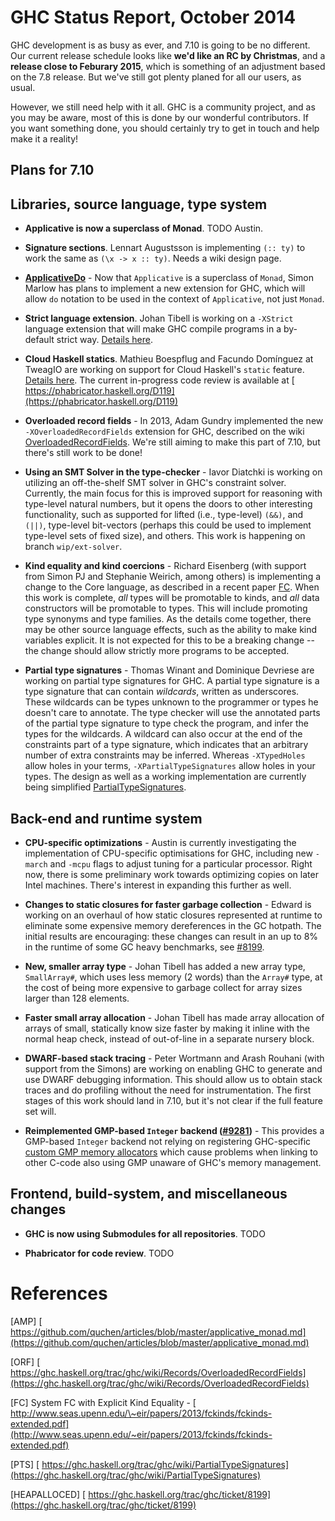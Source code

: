 # GHC Status Report, October 2014


GHC development is as busy as ever, and 7.10 is going to be no different. Our current release schedule looks like **we'd like an RC by Christmas**, and a **release close to Feburary 2015**, which is something of an adjustment based on the 7.8 release. But we've still got plenty planed for all our users, as usual.


However, we still need help with it all. GHC is a community project, and as you may be aware, most of this is done by our wonderful contributors. If you want something done, you should certainly try to get in touch and help make it a reality!

## Plans for 7.10

## Libraries, source language, type system

- **Applicative is now a superclass of Monad**. TODO Austin.

- **Signature sections**.  Lennart Augustsson is implementing `(:: ty)` to work the same as `(\x -> x :: ty)`.  Needs a wiki design page.

- **[ApplicativeDo](applicative-do)** - Now that `Applicative` is a superclass of `Monad`, Simon Marlow has plans to implement a new extension for GHC, which will allow `do` notation to be used in the context of `Applicative`, not just `Monad`.

- **Strict language extension**.  Johan Tibell is working on a `-XStrict` language extension that will make GHC compile programs in a by-default strict way.  [Details here](language-strict).

- **Cloud Haskell statics**.  Mathieu Boespflug and Facundo Domínguez at TweagIO are working on support for Cloud Haskell's `static` feature.  [Details here](static-pointers). The current in-progress code review is available at [ https://phabricator.haskell.org/D119](https://phabricator.haskell.org/D119)

- **Overloaded record fields** - In 2013, Adam Gundry implemented the new `-XOverloadedRecordFields` extension for GHC, described on the wiki [OverloadedRecordFields](overloaded-record-fields). We're still aiming to make this part of 7.10, but there's still work to be done!

- **Using an SMT Solver in the type-checker** - Iavor Diatchki is working on utilizing an off-the-shelf SMT solver in GHC's constraint solver. Currently, the main focus for this is improved support for reasoning with type-level natural numbers, but it opens the doors to other interesting functionality, such as supported for lifted (i.e., type-level) `(&&)`, and `(||)`, type-level bit-vectors (perhaps this could be used to implement type-level sets of fixed size), and others.   This work is happening on branch `wip/ext-solver`.

- **Kind equality and kind coercions** - Richard Eisenberg (with support from Simon PJ and Stephanie Weirich, among others) is implementing a change to the Core language, as described in a recent paper [ FC](http://www.seas.upenn.edu/~eir/papers/2013/fckinds/fckinds-extended.pdf). When this work is complete, *all* types will be promotable to kinds, and *all* data constructors will be promotable to types. This will include promoting type synonyms and type families. As the details come together, there may be other source language effects, such as the ability to make kind variables explicit. It is not expected for this to be a breaking change -- the change should allow strictly more programs to be accepted.

- **Partial type signatures** - Thomas Winant and Dominique Devriese are working on partial type signatures for GHC. A partial type signature is a type signature that can contain *wildcards*, written as underscores. These wildcards can be types unknown to the programmer or types he doesn't care to annotate. The type checker will use the annotated parts of the partial type signature to type check the program, and infer the types for the wildcards. A wildcard can also occur at the end of the constraints part of a type signature, which indicates that an arbitrary number of extra constraints may be inferred. Whereas `-XTypedHoles` allow holes in your terms, `-XPartialTypeSignatures` allow holes in your types. The design as well as a working implementation are currently being simplified [PartialTypeSignatures](partial-type-signatures).

## Back-end and runtime system

- **CPU-specific optimizations** - Austin is currently investigating the implementation of CPU-specific optimisations for GHC, including new `-march` and `-mcpu` flags to adjust tuning for a particular processor. Right now, there is some preliminary work towards optimizing copies on later Intel machines. There's interest in expanding this further as well.

- **Changes to static closures for faster garbage collection** - Edward is working on an overhaul of how static closures represented at runtime to eliminate some expensive memory dereferences in the GC hotpath. The initial results are encouraging: these changes can result in an up to 8% in the runtime of some GC heavy benchmarks, see [\#8199](https://gitlab.haskell.org//ghc/ghc/issues/8199).

- **New, smaller array type** - Johan Tibell has added a new array type, `SmallArray#`, which uses less memory (2 words) than the `Array#` type, at the cost of being more expensive to garbage collect for array sizes larger than 128 elements.

- **Faster small array allocation** - Johan Tibell has made array allocation of arrays of small, statically know size faster by making it inline with the normal heap check, instead of out-of-line in a separate nursery block.

- **DWARF-based stack tracing** - Peter Wortmann and Arash Rouhani (with support from the Simons) are working on enabling GHC to generate and use DWARF debugging information. This should allow us to obtain stack traces and do profiling without the need for instrumentation. The first stages of this work should land in 7.10, but it's not clear if the full feature set will.

- **Reimplemented GMP-based `Integer` backend ([\#9281](https://gitlab.haskell.org//ghc/ghc/issues/9281))** - This provides a GMP-based `Integer` backend not relying on registering GHC-specific [ custom GMP memory allocators](https://gmplib.org/manual/Custom-Allocation.html) which cause problems when linking to other C-code also using GMP unaware of GHC's memory management.

## Frontend, build-system, and miscellaneous changes

- **GHC is now using Submodules for all repositories**. TODO

- **Phabricator for code review**. TODO

# References


\[AMP\] [ https://github.com/quchen/articles/blob/master/applicative_monad.md](https://github.com/quchen/articles/blob/master/applicative_monad.md)
 
\[ORF\] [ https://ghc.haskell.org/trac/ghc/wiki/Records/OverloadedRecordFields](https://ghc.haskell.org/trac/ghc/wiki/Records/OverloadedRecordFields)

\[FC\] System FC with Explicit Kind Equality - [ http://www.seas.upenn.edu/\~eir/papers/2013/fckinds/fckinds-extended.pdf](http://www.seas.upenn.edu/~eir/papers/2013/fckinds/fckinds-extended.pdf)

\[PTS\] [ https://ghc.haskell.org/trac/ghc/wiki/PartialTypeSignatures](https://ghc.haskell.org/trac/ghc/wiki/PartialTypeSignatures)

\[HEAPALLOCED\] [ https://ghc.haskell.org/trac/ghc/ticket/8199](https://ghc.haskell.org/trac/ghc/ticket/8199)